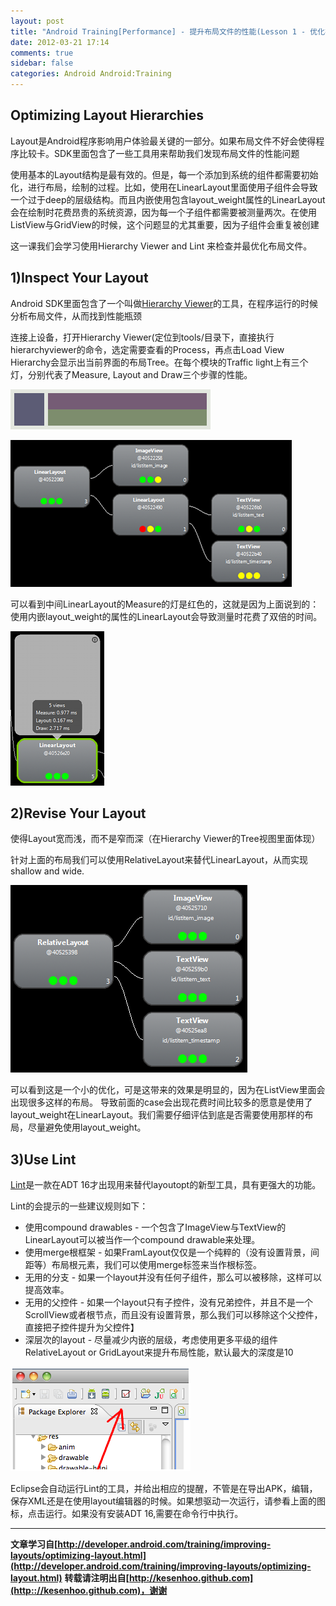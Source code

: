 ```yaml
---
layout: post
title: "Android Training[Performance] - 提升布局文件的性能(Lesson 1 - 优化布局的层级)"
date: 2012-03-21 17:14
comments: true
sidebar: false
categories: Android Android:Training
---
```


## Optimizing Layout Hierarchies
Layout是Android程序影响用户体验最关键的一部分。如果布局文件不好会使得程序比较卡。SDK里面包含了一些工具用来帮助我们发现布局文件的性能问题

使用基本的Layout结构是最有效的。但是，每一个添加到系统的组件都需要初始化，进行布局，绘制的过程。比如，使用在LinearLayout里面使用子组件会导致一个过于deep的层级结构。而且内嵌使用包含layout_weight属性的LinearLayout会在绘制时花费昂贵的系统资源，因为每一个子组件都需要被测量两次。在使用ListView与GridView的时候，这个问题显的尤其重要，因为子组件会重复被创建

这一课我们会学习使用Hierarchy Viewer and Lint 来检查并最优化布局文件。

<!-- More -->

## 1)Inspect Your Layout
Android SDK里面包含了一个叫做[Hierarchy Viewer](http://developer.android.com/tools/help/hierarchy-viewer.html)的工具，在程序运行的时候分析布局文件，从而找到性能瓶颈

连接上设备，打开Hierarchy Viewer(定位到tools/目录下，直接执行hierarchyviewer的命令，选定需要查看的Process，再点击Load View Hierarchy会显示出当前界面的布局Tree。在每个模块的Traffic light上有三个灯，分别代表了Measure, Layout and Draw三个步骤的性能。

![layout-listitem.png](/images/articles/layout-listitem.png "Figure 1. ListView每个Item的常见布局.")

![hierarchy-linearlayout.png](/images/articles/hierarchy-linearlayout.png "Figure 2. 上面显示了对应与图片1的布局层级信息.")

可以看到中间LinearLayout的Measure的灯是红色的，这就是因为上面说到的：使用内嵌layout_weight的属性的LinearLayout会导致测量时花费了双倍的时间。

![hierarchy-layouttimes.png](/images/articles/hierarchy-layouttimes.png "Figure 3. 点击某个模块会显示具体每个步骤所花费的时间。")

## 2)Revise Your Layout
使得Layout宽而浅，而不是窄而深（在Hierarchy Viewer的Tree视图里面体现）

针对上面的布局我们可以使用RelativeLayout来替代LinearLayout，从而实现shallow and wide.

![hierarchy-relativelayout.png](/images/articles/hierarchy-relativelayout.png "Figure 4. 改用RelativeLayout来实现图片1的布局。")

可以看到这是一个小的优化，可是这带来的效果是明显的，因为在ListView里面会出现很多这样的布局。
导致前面的case会出现花费时间比较多的愿意是使用了layout_weight在LinearLayout。我们需要仔细评估到底是否需要使用那样的布局，尽量避免使用layout_weight。

## 3)Use Lint
[Lint](http://tools.android.com/tips/lint)是一款在ADT 16才出现用来替代layoutopt的新型工具，具有更强大的功能。

Lint的会提示的一些建议规则如下：

* 使用compound drawables - 一个包含了ImageView与TextView的LinearLayout可以被当作一个compound drawable来处理。
* 使用merge根框架 - 如果FramLayout仅仅是一个纯粹的（没有设置背景，间距等）布局根元素，我们可以使用merge标签来当作根标签。
* 无用的分支 - 如果一个layout并没有任何子组件，那么可以被移除，这样可以提高效率。
* 无用的父控件 - 如果一个layout只有子控件，没有兄弟控件，并且不是一个ScrollView或者根节点，而且没有设置背景，那么我们可以移除这个父控件，直接把子控件提升为父控件】
* 深层次的layout - 尽量减少内嵌的层级，考虑使用更多平级的组件 RelativeLayout or GridLayout来提升布局性能，默认最大的深度是10

![lint_icon.png](/images/articles/lint_icon.png)

Eclipse会自动运行Lint的工具，并给出相应的提醒，不管是在导出APK，编辑，保存XML还是在使用layout编辑器的时候。如果想驱动一次运行，请参看上面的图标，点击运行。如果没有安装ADT 16,需要在命令行中执行。

***
**文章学习自[http://developer.android.com/training/improving-layouts/optimizing-layout.html](http://developer.android.com/training/improving-layouts/optimizing-layout.html)**
**转载请注明出自[http://kesenhoo.github.com](http:://kesenhoo.github.com)，谢谢**

